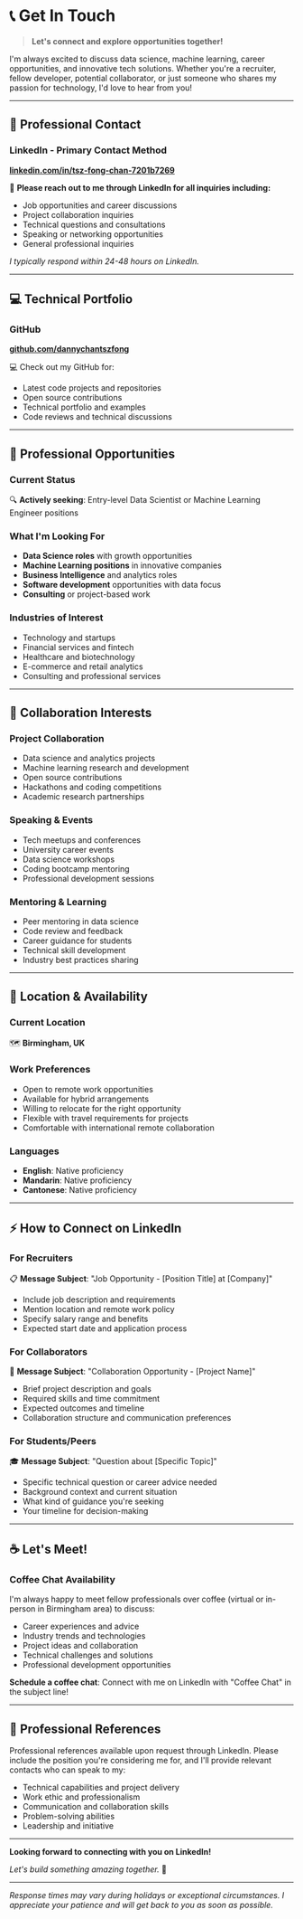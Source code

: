 # 📞 Get In Touch

> **Let's connect and explore opportunities together!**

I'm always excited to discuss data science, machine learning, career opportunities, and innovative tech solutions. Whether you're a recruiter, fellow developer, potential collaborator, or just someone who shares my passion for technology, I'd love to hear from you!

---

## 🔗 Professional Contact

### **LinkedIn - Primary Contact Method**
**[linkedin.com/in/tsz-fong-chan-7201b7269](http://www.linkedin.com/in/tsz-fong-chan-7201b7269)**

📩 **Please reach out to me through LinkedIn for all inquiries including:**
- Job opportunities and career discussions
- Project collaboration inquiries
- Technical questions and consultations
- Speaking or networking opportunities
- General professional inquiries

*I typically respond within 24-48 hours on LinkedIn.*

---

## 💻 Technical Portfolio

### **GitHub**
**[github.com/dannychantszfong](http://www.github.com/dannychantszfong)**

💻 Check out my GitHub for:
- Latest code projects and repositories
- Open source contributions
- Technical portfolio and examples
- Code reviews and technical discussions

---

## 🏢 Professional Opportunities

### **Current Status**
🔍 **Actively seeking**: Entry-level Data Scientist or Machine Learning Engineer positions

### **What I'm Looking For**
- **Data Science roles** with growth opportunities
- **Machine Learning positions** in innovative companies
- **Business Intelligence** and analytics roles
- **Software development** opportunities with data focus
- **Consulting** or project-based work

### **Industries of Interest**
- Technology and startups
- Financial services and fintech
- Healthcare and biotechnology
- E-commerce and retail analytics
- Consulting and professional services

---

## 🤝 Collaboration Interests

### **Project Collaboration**
- Data science and analytics projects
- Machine learning research and development
- Open source contributions
- Hackathons and coding competitions
- Academic research partnerships

### **Speaking & Events**
- Tech meetups and conferences
- University career events
- Data science workshops
- Coding bootcamp mentoring
- Professional development sessions

### **Mentoring & Learning**
- Peer mentoring in data science
- Code review and feedback
- Career guidance for students
- Technical skill development
- Industry best practices sharing

---

## 📍 Location & Availability

### **Current Location**
🗺️ **Birmingham, UK**

### **Work Preferences**
- Open to remote work opportunities
- Available for hybrid arrangements
- Willing to relocate for the right opportunity
- Flexible with travel requirements for projects
- Comfortable with international remote collaboration

### **Languages**
- **English**: Native proficiency
- **Mandarin**: Native proficiency  
- **Cantonese**: Native proficiency

---

## ⚡ How to Connect on LinkedIn

### **For Recruiters**
📋 **Message Subject**: "Job Opportunity - [Position Title] at [Company]"
- Include job description and requirements
- Mention location and remote work policy
- Specify salary range and benefits
- Expected start date and application process

### **For Collaborators**
🤝 **Message Subject**: "Collaboration Opportunity - [Project Name]"
- Brief project description and goals
- Required skills and time commitment
- Expected outcomes and timeline
- Collaboration structure and communication preferences

### **For Students/Peers**
🎓 **Message Subject**: "Question about [Specific Topic]"
- Specific technical question or career advice needed
- Background context and current situation
- What kind of guidance you're seeking
- Your timeline for decision-making

---

## ☕ Let's Meet!

### **Coffee Chat Availability**
I'm always happy to meet fellow professionals over coffee (virtual or in-person in Birmingham area) to discuss:

- Career experiences and advice
- Industry trends and technologies
- Project ideas and collaboration
- Technical challenges and solutions
- Professional development opportunities

**Schedule a coffee chat**: Connect with me on LinkedIn with "Coffee Chat" in the subject line!

---

## 🔐 Professional References

Professional references available upon request through LinkedIn. Please include the position you're considering me for, and I'll provide relevant contacts who can speak to my:

- Technical capabilities and project delivery
- Work ethic and professionalism  
- Communication and collaboration skills
- Problem-solving abilities
- Leadership and initiative

---

**Looking forward to connecting with you on LinkedIn!** 

*Let's build something amazing together.* 🚀

---

*Response times may vary during holidays or exceptional circumstances. I appreciate your patience and will get back to you as soon as possible.* 